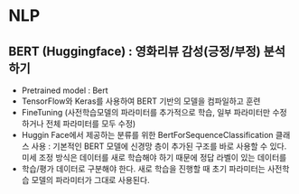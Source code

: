# NLP

## BERT (Huggingface) : 영화리뷰 감성(긍정/부정) 분석하기
- Pretrained model : Bert
- TensorFlow와 Keras를 사용하여 BERT 기반의 모델을 컴파일하고 훈련
- FineTuning (사전학습모델의 파라미터를 추가적으로 학습, 일부 파라미터만 수정하거나 전체 파라미터를 모두 수정)
- Huggin Face에서 제공하는 분류를 위한 BertForSequenceClassification 클래스 사용 : 기본적인 BERT 모델에 신경망 층이 추가된 구조를 바로 사용할 수 있다. 미세 조정 방식은 데이터를 새로 학습해야 하기 때문에 정답 라벨이 있는 데이터를 
- 학습/평가 데이터로 구분해야 한다. 새로 학습을 진행할 때 초기 파라미터는 사전학습 모델의 파라미터가 그대로 사용된다.
